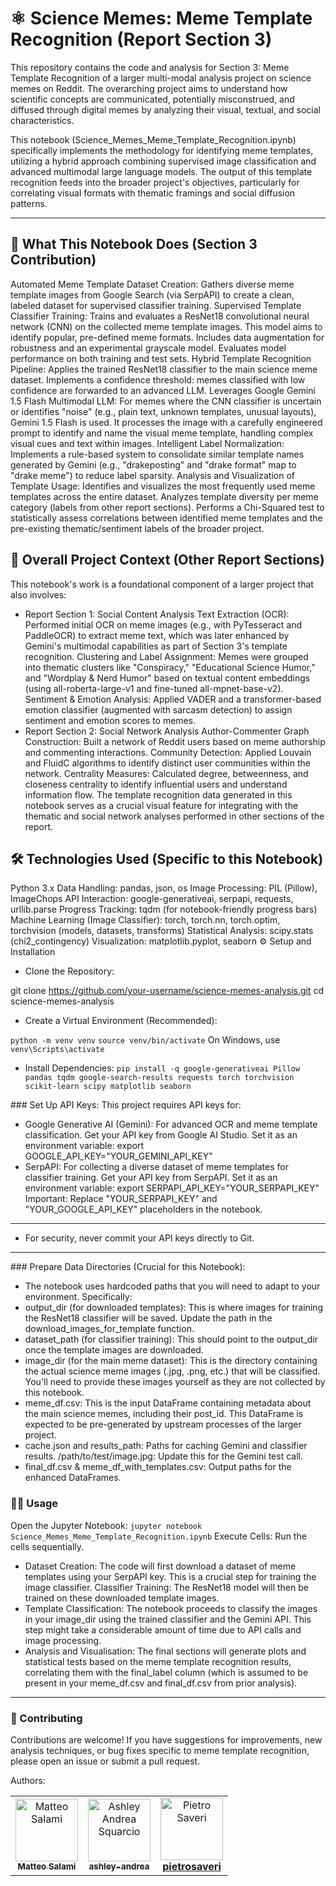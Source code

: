 # ⚛️ Science Memes: Meme Template Recognition (Report Section 3)
This repository contains the code and analysis for Section 3: Meme Template Recognition of a larger multi-modal analysis project on science memes on Reddit. The overarching project aims to understand how scientific concepts are communicated, potentially misconstrued, and diffused through digital memes by analyzing their visual, textual, and social characteristics.

This notebook (Science_Memes_Meme_Template_Recognition.ipynb) specifically implements the methodology for identifying meme templates, utilizing a hybrid approach combining supervised image classification and advanced multimodal large language models. The output of this template recognition feeds into the broader project's objectives, particularly for correlating visual formats with thematic framings and social diffusion patterns.
___
## 🌟 What This Notebook Does (Section 3 Contribution)
Automated Meme Template Dataset Creation: Gathers diverse meme template images from Google Search (via SerpAPI) to create a clean, labeled dataset for supervised classifier training.
Supervised Template Classifier Training: Trains and evaluates a ResNet18 convolutional neural network (CNN) on the collected meme template images. This model aims to identify popular, pre-defined meme formats.
Includes data augmentation for robustness and an experimental grayscale model.
Evaluates model performance on both training and test sets.
Hybrid Template Recognition Pipeline:
Applies the trained ResNet18 classifier to the main science meme dataset.
Implements a confidence threshold: memes classified with low confidence are forwarded to an advanced LLM.
Leverages Google Gemini 1.5 Flash Multimodal LLM: For memes where the CNN classifier is uncertain or identifies "noise" (e.g., plain text, unknown templates, unusual layouts), Gemini 1.5 Flash is used. It processes the image with a carefully engineered prompt to identify and name the visual meme template, handling complex visual cues and text within images.
Intelligent Label Normalization: Implements a rule-based system to consolidate similar template names generated by Gemini (e.g., "drakeposting" and "drake format" map to "drake meme") to reduce label sparsity.
Analysis and Visualization of Template Usage:
Identifies and visualizes the most frequently used meme templates across the entire dataset.
Analyzes template diversity per meme category (labels from other report sections).
Performs a Chi-Squared test to statistically assess correlations between identified meme templates and the pre-existing thematic/sentiment labels of the broader project.
## 📝 Overall Project Context (Other Report Sections)

This notebook's work is a foundational component of a larger project that also involves:

- Report Section 1: Social Content Analysis
Text Extraction (OCR): Performed initial OCR on meme images (e.g., with PyTesseract and PaddleOCR) to extract meme text, which was later enhanced by Gemini's multimodal capabilities as part of Section 3's template recognition.
Clustering and Label Assignment: Memes were grouped into thematic clusters like "Conspiracy," "Educational Science Humor," and "Wordplay & Nerd Humor" based on textual content embeddings (using all-roberta-large-v1 and fine-tuned all-mpnet-base-v2).
Sentiment & Emotion Analysis: Applied VADER and a transformer-based emotion classifier (augmented with sarcasm detection) to assign sentiment and emotion scores to memes.
- Report Section 2: Social Network Analysis
Author-Commenter Graph Construction: Built a network of Reddit users based on meme authorship and commenting interactions.
Community Detection: Applied Louvain and FluidC algorithms to identify distinct user communities within the network.
Centrality Measures: Calculated degree, betweenness, and closeness centrality to identify influential users and understand information flow.
The template recognition data generated in this notebook serves as a crucial visual feature for integrating with the thematic and social network analyses performed in other sections of the report.

## 🛠️ Technologies Used (Specific to this Notebook)
Python 3.x
Data Handling: pandas, json, os
Image Processing: PIL (Pillow), ImageChops
API Interaction: google-generativeai, serpapi, requests, urllib.parse
Progress Tracking: tqdm (for notebook-friendly progress bars)
Machine Learning (Image Classifier): torch, torch.nn, torch.optim, torchvision (models, datasets, transforms)
Statistical Analysis: scipy.stats (chi2_contingency)
Visualization: matplotlib.pyplot, seaborn
⚙️ Setup and Installation
- Clone the Repository:

git clone https://github.com/your-username/science-memes-analysis.git
cd science-memes-analysis
- Create a Virtual Environment (Recommended):

`python -m venv venv`
`source venv/bin/activate` On Windows, use `venv\Scripts\activate`
- Install Dependencies:
`pip install -q google-generativeai Pillow pandas tqdm google-search-results requests torch torchvision scikit-learn scipy matplotlib seaborn`

### Set Up API Keys:
This project requires API keys for:
- Google Generative AI (Gemini): For advanced OCR and meme template classification.
Get your API key from Google AI Studio.
Set it as an environment variable: export GOOGLE_API_KEY="YOUR_GEMINI_API_KEY"
- SerpAPI: For collecting a diverse dataset of meme templates for classifier training.
Get your API key from SerpAPI.
Set it as an environment variable: export SERPAPI_API_KEY="YOUR_SERPAPI_KEY"
Important: Replace "YOUR_SERPAPI_KEY" and "YOUR_GOOGLE_API_KEY" placeholders in the notebook. 
___
- For security, never commit your API keys directly to Git.
___
### Prepare Data Directories (Crucial for this Notebook):
- The notebook uses hardcoded paths that you will need to adapt to your environment. Specifically:
- output_dir (for downloaded templates): This is where images for training the ResNet18 classifier will be saved. Update the path in the download_images_for_template function.
- dataset_path (for classifier training): This should point to the output_dir once the template images are downloaded.
- image_dir (for the main meme dataset): This is the directory containing the actual science meme images (.jpg, .png, etc.) that will be classified. You'll need to provide these images yourself as they are not collected by this notebook.
- meme_df.csv: This is the input DataFrame containing metadata about the main science memes, including their post_id. This DataFrame is expected to be pre-generated by upstream processes of the larger project.
- cache.json and results_path: Paths for caching Gemini and classifier results.
/path/to/test/image.jpg: Update this for the Gemini test call.
- final_df.csv & meme_df_with_templates.csv: Output paths for the enhanced DataFrames.

### 🏃‍♀️ Usage
Open the Jupyter Notebook:
`jupyter notebook Science_Memes_Meme_Template_Recognition.ipynb`
Execute Cells: Run the cells sequentially.
- Dataset Creation: The code will first download a dataset of meme templates using your SerpAPI key. This is a crucial step for training the image classifier.
Classifier Training: The ResNet18 model will then be trained on these downloaded template images.
- Template Classification: The notebook proceeds to classify the images in your image_dir using the trained classifier and the Gemini API. This step might take a considerable amount of time due to API calls and image processing.
- Analysis and Visualisation: The final sections will generate plots and statistical tests based on the meme template recognition results, correlating them with the final_label column (which is assumed to be present in your meme_df.csv and final_df.csv from prior analysis).
___
### 🤝 Contributing
Contributions are welcome! If you have suggestions for improvements, new analysis techniques, or bug fixes specific to meme template recognition, please open an issue or submit a pull request.

Authors:

<div align="center"> <table> <tr> <td align="center"> <a href="https://github.com/M4tteoo"> <img src="https://github.com/M4tteoo.png" width="100px;" alt="Matteo Salami"/><br /> <sub><b>Matteo Salami</b></sub> </a> </td> <td align="center"> <a href="https://github.com/ashley-andrea"> <img src="https://github.com/ashley-andrea.png" width="100px;" alt="Ashley Andrea Squarcio"/><br /> <sub><b>ashley-andrea</b></sub> </a> </td> <td align="center"> <a href="https://github.com/PietroSaveri"> <img src="https://github.com/PietroSaveri.png" width="100px;" alt="Pietro Saveri"/><br <sub><b>pietrosaveri</b></sub> </a> </td> </tr>  </table> </div>
